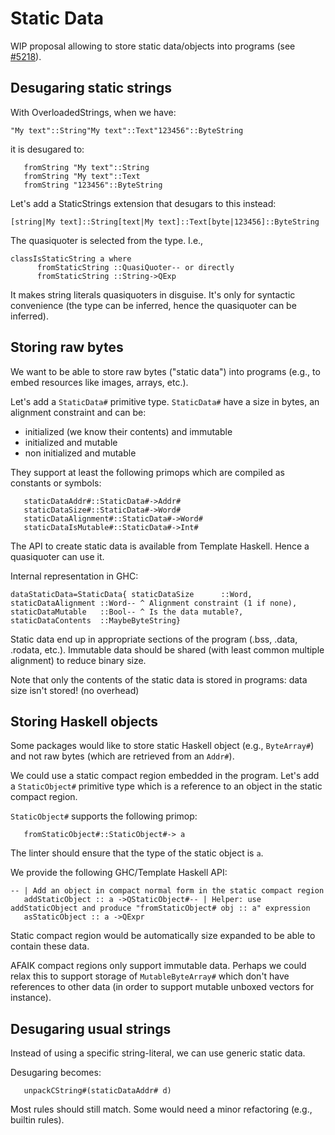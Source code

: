 # Static Data


WIP proposal allowing to store static data/objects into programs (see [\#5218](https://gitlab.haskell.org//ghc/ghc/issues/5218)).

## Desugaring static strings


With OverloadedStrings, when we have:

```
"My text"::String"My text"::Text"123456"::ByteString
```


it is desugared to:

```
   fromString "My text"::String
   fromString "My text"::Text
   fromString "123456"::ByteString
```


Let's add a StaticStrings extension that desugars to this instead:

```
[string|My text]::String[text|My text]::Text[byte|123456]::ByteString
```


The quasiquoter is selected from the type. I.e.,

```
classIsStaticString a where
      fromStaticString ::QuasiQuoter-- or directly
      fromStaticString ::String->QExp
```


It makes string literals quasiquoters in disguise. It's only for syntactic convenience (the type can be inferred, hence the quasiquoter can be inferred).

## Storing raw bytes


We want to be able to store raw bytes ("static data") into programs (e.g., to
embed resources like images, arrays, etc.).


Let's add a `StaticData#` primitive type. `StaticData#` have a size in bytes, an
alignment constraint and can be:

- initialized (we know their contents) and immutable
- initialized and mutable
- non initialized and mutable


They support at least the following primops which are compiled as constants or
symbols:

```
   staticDataAddr#::StaticData#->Addr#
   staticDataSize#::StaticData#->Word#
   staticDataAlignment#::StaticData#->Word#
   staticDataIsMutable#::StaticData#->Int#
```


The API to create static data is available from Template Haskell. Hence a
quasiquoter can use it.


Internal representation in GHC:

```
dataStaticData=StaticData{ staticDataSize      ::Word, staticDataAlignment ::Word-- ^ Alignment constraint (1 if none), staticDataMutable   ::Bool-- ^ Is the data mutable?, staticDataContents  ::MaybeByteString}
```


Static data end up in appropriate sections of the program (.bss, .data, .rodata, etc.).
Immutable data should be shared (with least common multiple alignment) to reduce
binary size.


Note that only the contents of the static data is stored in programs: data size
isn't stored! (no overhead)

## Storing Haskell objects


Some packages would like to store static Haskell object (e.g., `ByteArray#`) and not raw bytes (which are retrieved from an
`Addr#`).


We could use a static compact region embedded in the program. Let's add a
`StaticObject#` primitive type which is a reference to an object in the static
compact region.

`StaticObject#` supports the following primop:

```
   fromStaticObject#::StaticObject#-> a
```


The linter should ensure that the type of the static object is `a`.


We provide the following GHC/Template Haskell API:

```
-- | Add an object in compact normal form in the static compact region
   addStaticObject :: a ->QStaticObject#-- | Helper: use addStaticObject and produce "fromStaticObject# obj :: a" expression
   asStaticObject :: a ->QExpr
```


Static compact region would be automatically size expanded to be able to contain
these data.


AFAIK compact regions only support immutable data. Perhaps we could relax this
to support storage of `MutableByteArray#` which don't have references to other data
(in order to support mutable unboxed vectors for instance).

## Desugaring usual strings


Instead of using a specific string-literal, we can use generic static data.


Desugaring becomes:

```
   unpackCString#(staticDataAddr# d)
```


Most rules should still match. Some would need a minor refactoring (e.g.,
builtin rules).
